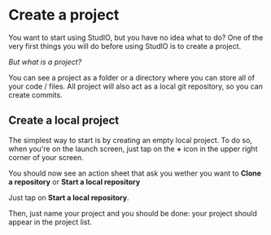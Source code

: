 # Create a project
You want to start using StudIO, but you have no idea what to do? One of the very first things you will do before using StudIO is to create a project.

*But what is a project?*

You can see a project as a folder or a directory where you can store all of your code / files. All project will also act as a local git repository, so you can create commits.

## Create a local project

The simplest way to start is by creating an empty local project. To do so, when you're on the launch screen, just tap on the **+** icon in the upper right corner of your screen.

You should now see an action sheet that ask you wether you want to **Clone a repository** or **Start a local repository**

Just tap on **Start a local repository**.

Then, just name your project and you should be done: your project should appear in the project list.

